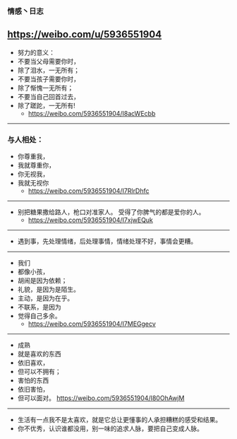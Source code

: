 ### 情感丶日志
https://weibo.com/u/5936551904
---
- 努力的意义：
- 不要当父母需要你时，
- 除了泪水，一无所有；
- 不要当孩子需要你时，
- 除了惭愧一无所有；
- 不要当自己回首过去，
- 除了蹉跎，一无所有! ​​​​
  - https://weibo.com/5936551904/I8acWEcbb
---
### 与人相处：
- 你尊重我，
- 我就尊重你，
- 你无视我，
- 我就无视你
  - https://weibo.com/5936551904/I7RlrDhfc
---
- 别把糖果撒给路人，枪口对准家人。 ​受得了你脾气的都是爱你的人。
  - https://weibo.com/5936551904/I7xjwEQuk
---
- 遇到事，先处理情绪，后处理事情，情绪处理不好，事情会更糟。
---
- 我们
- 都像小孩，
- 胡闹是因为依赖；
- 礼貌，是因为是陌生。
- 主动，是因为在乎。
- 不联系，是因为
- 觉得自己多余。
  - https://weibo.com/5936551904/I7MEGgecv
---
- 成熟
- 就是喜欢的东西
- 依旧喜欢，
- 但可以不拥有；
- 害怕的东西
- 依旧害怕，
- 但可以面对。
https://weibo.com/5936551904/I80OhAwjM
---
- 生活有一点我不是太喜欢，就是它总让更懂事的人承担糟糕的感受和结果。
- 你不优秀，认识谁都没用，别一味的追求人脉，要把自己变成人脉。
